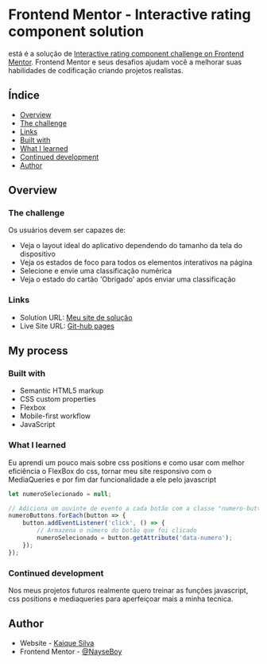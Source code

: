 # Frontend Mentor - Interactive rating component solution

está é a solução de [Interactive rating component challenge on Frontend Mentor](https://www.frontendmentor.io/challenges/interactive-rating-component-koxpeBUmI). Frontend Mentor e seus desafios ajudam você a melhorar suas habilidades de codificação criando projetos realistas. 

## Índice

  - [Overview](#overview)
  - [The challenge](#the-challenge)
  - [Links](#links)
  - [Built with](#built-with)
  - [What I learned](#what-i-learned)
  - [Continued development](#continued-development)
  - [Author](#author)

## Overview

### The challenge

Os usuários devem ser capazes de:

- Veja o layout ideal do aplicativo dependendo do tamanho da tela do dispositivo
- Veja os estados de foco para todos os elementos interativos na página
- Selecione e envie uma classificação numérica
- Veja o estado do cartão 'Obrigado' após enviar uma classificação

### Links

- Solution URL: [Meu site de solução]([https://your-solution-url.com](https://www.frontendmentor.io/solutions/interactive-rating-component-using-sass-flexbox-javascript-tTWA4ktnSf))
- Live Site URL: [Git-hub pages](https://nayseboy.github.io/IInteractive-rating-component-solution/)

## My process

### Built with

- Semantic HTML5 markup
- CSS custom properties
- Flexbox
- Mobile-first workflow
- JavaScript

### What I learned

Eu aprendi um pouco mais sobre css positions e como usar com melhor eficiência o FlexBox do css, tornar meu site responsivo com o MediaQueries e por fim dar funcionalidade a ele pelo javascript

```js
let numeroSelecionado = null;

// Adiciona um ouvinte de evento a cada botão com a classe "numero-button"
numeroButtons.forEach(button => {
    button.addEventListener('click', () => {
        // Armazena o número do botão que foi clicado
        numeroSelecionado = button.getAttribute('data-numero');
    });
});
```

### Continued development

Nos meus projetos futuros realmente quero treinar as funções javascript, css positions e mediaqueries para aperfeiçoar mais a minha tecnica.

## Author

- Website - [Kaique Silva](https://github.com/NayseBoy)
- Frontend Mentor - [@NayseBoy](https://www.frontendmentor.io/profile/NayseBoy)
